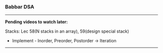 ### Babbar DSA

---

**Pending videos to watch later:**

Stacks:
Lec 58(N stacks in an array), 59(design special stack)

- Implement - Inorder, Preorder, Postorder -> Iteration

---

